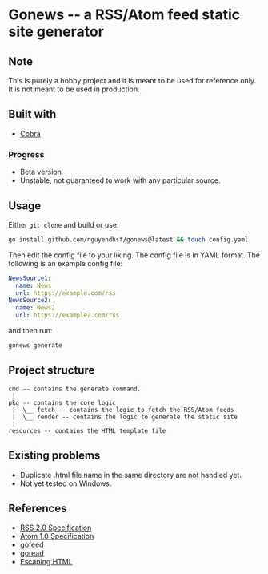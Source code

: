 # Gonews -- a RSS/Atom feed static site generator
## Note
This is purely a hobby project and it is meant to be used for reference only. It is not meant to be used in production.
## Built with
- [Cobra](https://github.com/spf13/cobra)
### Progress
- Beta version
- Unstable, not guaranteed to work with any particular source.

## Usage
Either ```git clone``` and build or use:
```bash
go install github.com/nguyendhst/gonews@latest && touch config.yaml
```
Then edit the config file to your liking. The config file is in YAML format. The following is an example config file:
```yaml
NewsSource1:
  name: News
  url: https://example.com/rss
NewsSource2:
  name: News2
  url: https://example2.com/rss
```
and then run:
```bash
gonews generate
```
## Project structure
```
cmd -- contains the generate command.
 |
pkg -- contains the core logic
 |  \__ fetch -- contains the logic to fetch the RSS/Atom feeds
 |  \__ render -- contains the logic to generate the static site
 |
resources -- contains the HTML template file

```
## Existing problems
- Duplicate .html file name in the same directory are not handled yet.
- Not yet tested on Windows.

## References
- [RSS 2.0 Specification](https://cyber.harvard.edu/rss/rss.html)
- [Atom 1.0 Specification](https://tools.ietf.org/html/rfc4287)
- [gofeed](https://github.com/mmcdole/gofeed)
- [goread](https://github.com/bake/goread)
- [Escaping HTML](https://h1z3y3.me/posts/go-html-template-script-unescape/)
